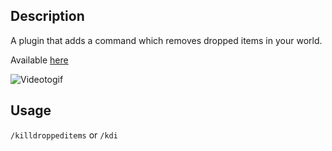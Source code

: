 ## Description

A plugin that adds a command which removes dropped items in your world.

Available [here](https://github.com/hamusuke0323/DroppedItemsKiller/releases)

![Videotogif](https://user-images.githubusercontent.com/60880668/185783609-a37848b1-123a-491c-8172-be9c231aaef9.gif)

## Usage

`/killdroppeditems` or `/kdi`